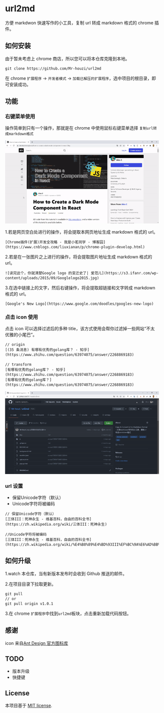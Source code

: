# url2md

方便 markdwon 快速写作的小工具，复制 url 转成 markdown 格式的 chrome 插件。

## 如何安装

由于暂未考虑上 chrome 商店，所以您可以将本仓库克隆到本地。

```
git clone https://github.com/Mr-houzi/url2md
```

在 chrome `扩展程序` -> `开发者模式` -> `加载已解压的扩展程序`，选中项目的根目录，即可安装成功。

## 功能

### 右键菜单使用

操作简单到只有一个操作，那就是在 chrome 中使用鼠标右键菜单选择 `复制url转成markdown格式`

![](./doc/img/url2md-demo1.gif)

1.若是网页空白处进行的操作，将会提取本网页地址生成 markdown 格式的 url。

```text
[Chrome插件(扩展)开发全攻略 - 我是小茗同学 - 博客园](https://www.cnblogs.com/liuxianan/p/chrome-plugin-develop.html)
```
 
2.若是在一张图片之上进行的操作，将会提取图片地址生成 markdown 格式的 url。

```text
![读完这个，你就清楚Google logo 的变迁史了| 爱范儿](https://s3.ifanr.com/wp-content/uploads/2015/09/Googlelogo2015.jpg)
```

3.在选中链接上的文字，然后右键操作，将会提取超链接和文字转成 markdown 格式的 url。

```text
[Google's New Logo](https://www.google.com/doodles/googles-new-logo)
```

### 点击 icon 使用

点击 icon 可以选择过滤后的多种 title，该方式使用会帮你过滤掉一些网站“不太优雅的小尾巴”。

```text
// origin
[(35 条消息) 有哪有优秀的golang库？ - 知乎](https://www.zhihu.com/question/63974075/answer/2268869183)

// transform
[有哪有优秀的golang库？ - 知乎](https://www.zhihu.com/question/63974075/answer/2268869183)
[有哪有优秀的golang库？](https://www.zhihu.com/question/63974075/answer/2268869183)
```

![](./doc/img/url2md-demo2.gif)

### url 设置

- 保留Unicode字符（默认）
- Unicode字符将被编码

```text
// 保留Unicode字符（默认）
[三体III：死神永生 - 维基百科，自由的百科全书](https://zh.wikipedia.org/wiki/三体III：死神永生)

//Unicode字符将被编码
[三体III：死神永生 - 维基百科，自由的百科全书](https://zh.wikipedia.org/wiki/%E4%B8%89%E4%BD%93III%EF%BC%9A%E6%AD%BB%E7%A5%9E%E6%B0%B8%E7%94%9F)
```

## 如何升级

1.watch 本仓库，当有新版本发布时会收到 Github 推送的邮件。

2.在项目目录下拉取更新。

```
git pull
// or
git pull origin v1.0.1
```
3.在 chrome `扩展程序`中找到`url2md`板块，点击重新加载代码按钮。

## 感谢

icon 来自[Ant Design 官方图标库](https://www.iconfont.cn/collections/detail?spm=a313x.7781069.1998910419.dc64b3430&cid=9402)

## TODO

- 版本升级
- 快捷键

## License

本项目基于 [MIT license](https://opensource.org/licenses/MIT).
